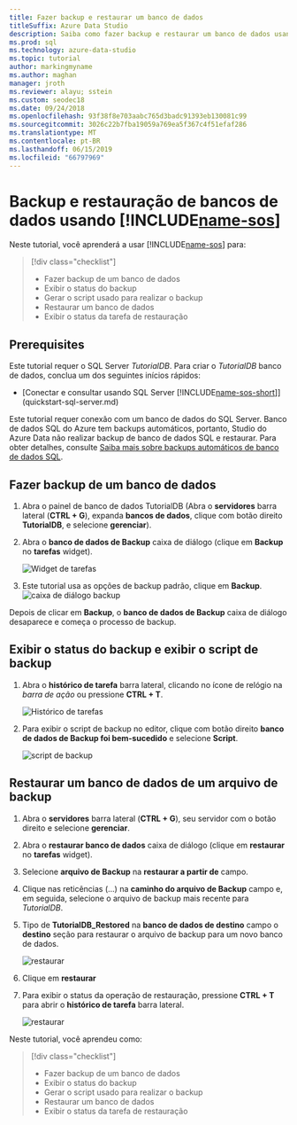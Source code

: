 ```yaml
---
title: Fazer backup e restaurar um banco de dados
titleSuffix: Azure Data Studio
description: Saiba como fazer backup e restaurar um banco de dados usando o Studio de dados do Azure
ms.prod: sql
ms.technology: azure-data-studio
ms.topic: tutorial
author: markingmyname
ms.author: maghan
manager: jroth
ms.reviewer: alayu; sstein
ms.custom: seodec18
ms.date: 09/24/2018
ms.openlocfilehash: 93f38f8e703aabc765d3badc91393eb130081c99
ms.sourcegitcommit: 3026c22b7fba19059a769ea5f367c4f51efaf286
ms.translationtype: MT
ms.contentlocale: pt-BR
ms.lasthandoff: 06/15/2019
ms.locfileid: "66797969"
---
```

# <a name="backup-and-restore-databases-using-includename-sosincludesname-sos-shortmd"></a>Backup e restauração de bancos de dados usando [!INCLUDE[name-sos](../includes/name-sos-short.md)]

Neste tutorial, você aprenderá a usar [!INCLUDE[name-sos](../includes/name-sos-short.md)] para:
> [!div class="checklist"]
> * Fazer backup de um banco de dados 
> * Exibir o status do backup
> * Gerar o script usado para realizar o backup
> * Restaurar um banco de dados
> * Exibir o status da tarefa de restauração

## <a name="prerequisites"></a>Prerequisites

Este tutorial requer o SQL Server *TutorialDB*. Para criar o *TutorialDB* banco de dados, conclua um dos seguintes inícios rápidos:

- [Conectar e consultar usando SQL Server [!INCLUDE[name-sos-short](../includes/name-sos-short.md)]](quickstart-sql-server.md)

Este tutorial requer conexão com um banco de dados do SQL Server. Banco de dados SQL do Azure tem backups automáticos, portanto, Studio do Azure Data não realizar backup de banco de dados SQL e restaurar. Para obter detalhes, consulte [Saiba mais sobre backups automáticos de banco de dados SQL](https://docs.microsoft.com/azure/sql-database/sql-database-automated-backups).

## <a name="backup-a-database"></a>Fazer backup de um banco de dados

1. Abra o painel de banco de dados TutorialDB (Abra o **servidores** barra lateral (**CTRL + G**), expanda **bancos de dados**, clique com botão direito **TutorialDB**, e selecione **gerenciar**).

2. Abra o **banco de dados de Backup** caixa de diálogo (clique em **Backup** no **tarefas** widget).

   ![Widget de tarefas](./media/tutorial-backup-restore-sql-server/tasks.png)

3. Este tutorial usa as opções de backup padrão, clique em **Backup**.
   ![caixa de diálogo backup](./media/tutorial-backup-restore-sql-server/backup-dialog.png)

Depois de clicar em **Backup**, o **banco de dados de Backup** caixa de diálogo desaparece e começa o processo de backup.

## <a name="view-the-backup-status-and-view-the-backup-script"></a>Exibir o status do backup e exibir o script de backup

1. Abra o **histórico de tarefa** barra lateral, clicando no ícone de relógio na *barra de ação* ou pressione **CTRL + T**.

   ![Histórico de tarefas](./media/tutorial-backup-restore-sql-server/task-history.png)

2. Para exibir o script de backup no editor, clique com botão direito **banco de dados de Backup foi bem-sucedido** e selecione **Script**.

   ![script de backup](./media/tutorial-backup-restore-sql-server/task-script.png) 

## <a name="restore-a-database-from-a-backup-file"></a>Restaurar um banco de dados de um arquivo de backup


1. Abra o **servidores** barra lateral (**CTRL + G**), seu servidor com o botão direito e selecione **gerenciar**. 

2. Abra o **restaurar banco de dados** caixa de diálogo (clique em **restaurar** no **tarefas** widget).

2. Selecione **arquivo de Backup** na **restaurar a partir de** campo. 

3. Clique nas reticências (...) na **caminho do arquivo de Backup** campo e, em seguida, selecione o arquivo de backup mais recente para *TutorialDB*.

3. Tipo de **TutorialDB_Restored** na **banco de dados de destino** campo o **destino** seção para restaurar o arquivo de backup para um novo banco de dados.

   ![restaurar](./media/tutorial-backup-restore-sql-server/restore.png)

4. Clique em **restaurar**

5. Para exibir o status da operação de restauração, pressione **CTRL + T** para abrir o **histórico de tarefa** barra lateral.

   ![restaurar](./media/tutorial-backup-restore-sql-server/task-history-restore.png)


Neste tutorial, você aprendeu como:
> [!div class="checklist"]
> * Fazer backup de um banco de dados 
> * Exibir o status do backup
> * Gerar o script usado para realizar o backup
> * Restaurar um banco de dados
> * Exibir o status da tarefa de restauração

